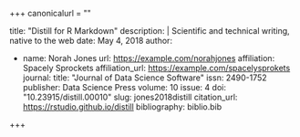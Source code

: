 +++
canonicalurl = ""

title: "Distill for R Markdown"
description: | 
  Scientific and technical writing, native to the web
date: May 4, 2018
author:
  - name: Norah Jones 
    url: https://example.com/norahjones
    affiliation: Spacely Sprockets
    affiliation_url: https://example.com/spacelysprokets
journal: 
  title: "Journal of Data Science Software"
  issn: 2490-1752
  publisher: Data Science Press
volume: 10
issue: 4
doi: "10.23915/distill.00010"
slug: jones2018distill
citation_url: https://rstudio.github.io/distill
bibliography: biblio.bib

+++

